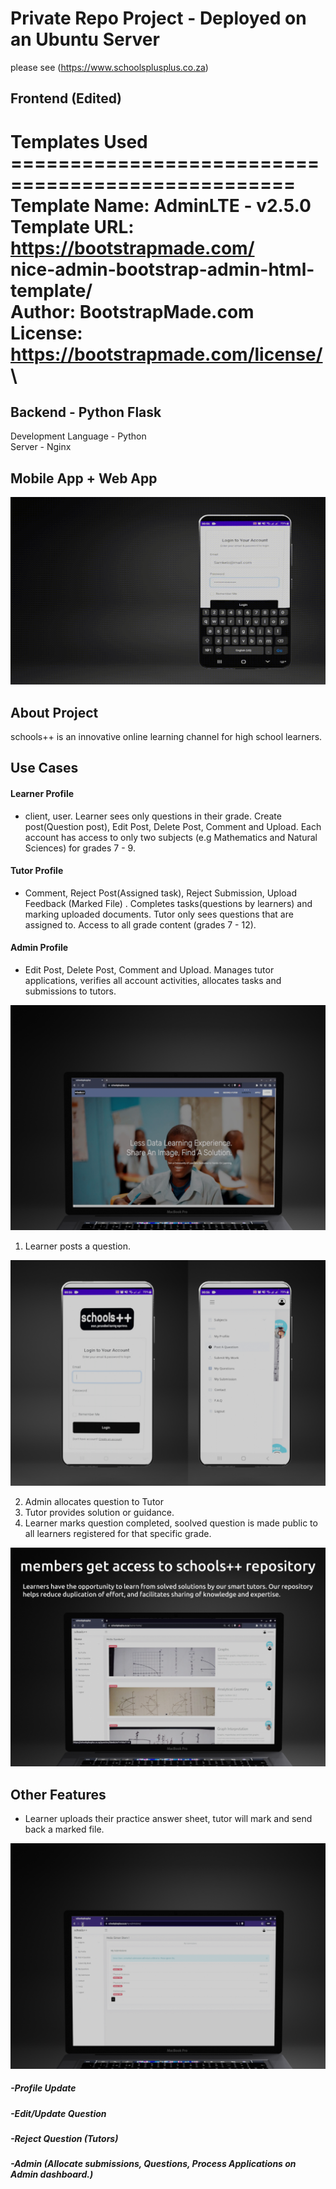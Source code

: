 # Private Repo Project - Deployed on an Ubuntu Server 
please see (https://www.schoolsplusplus.co.za)

## Frontend (Edited)

 Templates Used \
================================================== \
 Template Name: AdminLTE - v2.5.0 \
 Template URL: https://bootstrapmade.com/ \
 nice-admin-bootstrap-admin-html-template/ \
 Author: BootstrapMade.com \
 License: https://bootstrapmade.com/license/ \
======================================================== 

## Backend - Python Flask

Development Language - Python \
Server - Nginx

## Mobile App + Web App
<div align="center">
  <img src="Untitled.gif" width="600" height="300"/>
</div>

## About Project

schools++ is an innovative online learning channel for high school learners.

## Use Cases
#### Learner Profile 
- client, user. Learner sees only questions in their grade. Create post(Question post), Edit Post, Delete Post, Comment and Upload. Each account has access to only two subjects (e.g Mathematics and Natural Sciences) for grades 7 - 9.
#### Tutor Profile 
- Comment, Reject Post(Assigned task), Reject Submission, Upload Feedback (Marked File) . Completes tasks(questions by learners) and marking uploaded documents. Tutor only sees questions that are assigned to. Access to all grade content (grades 7 - 12).
#### Admin Profile 
- Edit Post, Delete Post, Comment and Upload. Manages tutor applications, verifies all account activities, allocates tasks and submissions to tutors.


![Welcom Screen](home_web.png)

1) Learner posts a question.

![Login & Home Screen](home.png)

2) Admin allocates question to Tutor 
3) Tutor provides solution or guidance.
4) Learner marks question completed, soolved question is made public to all learners registered for that specific grade.

![schools++ repository](schools_repository.png)

## Other Features

- Learner uploads their practice answer sheet, tutor will mark and send back a marked file.

![Submit my work.](web_submit_a_file2.png)


##### -Profile Update
##### -Edit/Update Question
##### -Reject Question (Tutors)
##### -Admin (Allocate submissions, Questions, Process Applications on Admin dashboard.)




